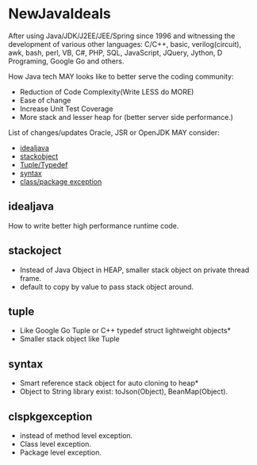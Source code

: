 # NewJavaIdeals
After using Java/JDK/J2EE/JEE/Spring since 1996 and witnessing 
the development of various other languages: 
C/C++, basic, verilog(circuit), awk, bash, perl, VB, C#, PHP, SQL, JavaScript, JQuery,
Jython, D Programing, Google Go and others.

How Java tech MAY looks like to better serve the coding community:
* Reduction of Code Complexity(Write LESS do MORE)
* Ease of change
* Increase Unit Test Coverage
* More stack and lesser heap for (better server side performance.)

List of changes/updates Oracle, JSR or OpenJDK MAY consider:
- [idealjava](#idealjava)
- [stackobject](#stackobject)
- [Tuple/Typedef](#tuple)  
- [syntax](#syntax)
- [class/package exception](#clspkgexception)

## idealjava
How to write better high performance runtime code.

## stackoject
* Instead of Java Object in HEAP, smaller stack object on private thread frame. 
* default to copy by value to pass stack object around.

## tuple
* Like Google Go Tuple or C++ typedef struct lightweight objects*
* Smaller stack object like Tuple

## syntax

* Smart reference stack object for auto cloning to heap*
* Object to String library exist: toJson(Object), BeanMap(Object).

## clspkgexception
* instead of method level exception.
* Class level exception.
* Package level exception.

